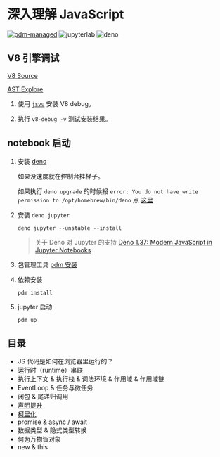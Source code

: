# 深入理解 JavaScript

[![pdm-managed](https://img.shields.io/badge/pdm-managed-blueviolet)](https://pdm.fming.dev)
![jupyterlab](https://img.shields.io/badge/jupyterlab-grey?logo=jupyter&labelColor=F37626&logoColor=fff)
![deno](https://shield.deno.dev/deno/^1.3.7)

## V8 引擎调试

[V8 Source](https://source.chromium.org/chromium/chromium/src/+/main:v8/)

[AST Explore](https://astexplorer.net/)

1. 使用 [`jsvu`](https://github.com/GoogleChromeLabs/jsvu) 安装 V8 debug。

2. 执行 `v8-debug -v` 测试安装结果。

## notebook 启动

1. 安装 [deno](https://deno.com/blog/v1.37)

   如果没速度就在控制台挂梯子。

   如果执行 `deno upgrade` 的时候报 `error: You do not have write permission to /opt/homebrew/bin/deno` 点 [这里](https://github.com/denoland/deno/issues/14829)

2. 安装 `deno jupyter`

   `deno jupyter --unstable --install`

   > 关于 Deno 对 Jupyter 的支持 [Deno 1.37: Modern JavaScript in Jupyter Notebooks](https://deno.com/blog/v1.37)

3. 包管理工具 [pdm 安装](https://github.com/pdm-project/pdm)
4. 依赖安装

   `pdm install`

5. jupyter 启动

   `pdm up`

## 目录

- JS 代码是如何在浏览器里运行的？
- 运行时（runtime）串联
- 执行上下文 & 执行栈 & 词法环境 & 作用域 & 作用域链
- EventLoop & 任务与微任务
- 闭包 & 尾递归调用
- [声明提升](https://nbviewer.jupyter.org/github/binghuis/dive-into-javascript/blob/main/src/dive_into_javascript/notebooks/var.ipynb)
- [柯里化](https://nbviewer.jupyter.org/github/binghuis/dive-into-javascript/blob/main/src/dive_into_javascript/notebooks/currying.ipynb)
- promise & async / await
- 数据类型 & 隐式类型转换
- 何为万物皆对象
- new & this
